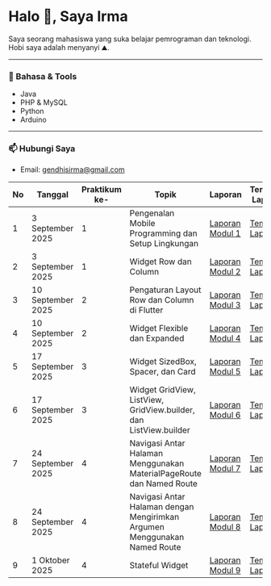 # Halo 👋, Saya Irma

Saya seorang mahasiswa yang suka belajar pemrograman dan teknologi.  
Hobi saya adalah menyanyi ⛰️.

---

### 🔧 Bahasa & Tools
- Java  
- PHP & MySQL  
- Python  
- Arduino  

---

### 📫 Hubungi Saya
- Email: gendhisirma@gmail.com

|  No | Tanggal   | Praktikum ke-    | Topik   | Laporan   | Template Laporan |
| ------------ | ------------ | ------------ | ------------ | ------------ | ------------ |
| 1 | 3 September 2025 | 1  | Pengenalan Mobile Programming dan Setup Lingkungan |[Laporan Modul 1](https://drive.google.com/file/d/1NhR0cJUMtyrkgCcHGHzilJlHG3JqyBCK/view?usp=drive_link "Laporan Modul 1") |[Template Laporan](https://docs.google.com/document/d/1wie0WZLUFwCLTRCIop5fmH-7mAGyVkCN/edit "Template Laporan") |
| 2 | 3 September 2025 | 1  | Widget Row dan Column  | [Laporan Modul 2](https://drive.google.com/file/d/1kYKgjvpVvNdrQ0ehx3zavie3I9SNDFaR/view?usp=sharing "Laporan Modul 2")   | [Template Laporan](https://docs.google.com/document/d/1wie0WZLUFwCLTRCIop5fmH-7mAGyVkCN/edit "Template Laporan") |
| 3 | 10 September 2025  | 2  | Pengaturan Layout Row dan Column di Flutter  | [Laporan Modul 3](https://drive.google.com/file/d/1F0yMLqK33mN8nVAnjSsB7k7Ozangkp2n/view?usp=sharing "Laporan Modul 3")   | [Template Laporan](https://docs.google.com/document/d/1wie0WZLUFwCLTRCIop5fmH-7mAGyVkCN/edit "Template Laporan")|
| 4 | 10 September 2025  | 2 | Widget Flexible dan Expanded   |[Laporan Modul 4](https://drive.google.com/file/d/12fxlTpyst3uwckPbWKg0PERDQRoYoayd/view?usp=sharing "Laporan Modul 4") | [Template Laporan](https://docs.google.com/document/d/1wie0WZLUFwCLTRCIop5fmH-7mAGyVkCN/edit "Template Laporan")|
| 5 | 17 September 2025  | 3 | Widget SizedBox, Spacer, dan Card | [Laporan Modul 5](https://drive.google.com/file/d/1u29UD6w-qucHBlw9EU8b3UBe0GmiNtTp/view?usp=sharing "Laporan Modul 6")  | [Template Laporan](https://docs.google.com/document/d/1wie0WZLUFwCLTRCIop5fmH-7mAGyVkCN/edit "Template Laporan")|
| 6 | 17 September 2025  | 3 | Widget GridView, ListView, GridView.builder, dan ListView.builder  |[Laporan Modul 6](https://drive.google.com/file/d/1fkucc20R2ZX9I6nFgi7LPXwLC8oabjS9/view?usp=sharing "Laporan Modul 6")  | [Template Laporan](https://docs.google.com/document/d/1wie0WZLUFwCLTRCIop5fmH-7mAGyVkCN/edit "Template Laporan")|
| 7 | 24 September 2025  | 4 | Navigasi Antar Halaman Menggunakan MaterialPageRoute dan Named Route  |[Laporan Modul 7](https://drive.google.com/file/d/1sbP4OFRSjpeaazVuegIMbYb2zw8FTtWC/view?usp=drive_link "Laporan Modul 7")  | [Template Laporan](https://docs.google.com/document/d/1wie0WZLUFwCLTRCIop5fmH-7mAGyVkCN/edit "Template Laporan")|
| 8 | 24 September 2025  | 4 | Navigasi Antar Halaman dengan Mengirimkan Argumen Menggunakan Named Route  |[Laporan Modul 8](https://drive.google.com/file/d/1I0hDSNwxt8yQQ0RdJAWdOc5d1ql5RScQ/view?usp=drive_link "Laporan Modul 8")  | [Template Laporan](https://docs.google.com/document/d/1wie0WZLUFwCLTRCIop5fmH-7mAGyVkCN/edit "Template Laporan")|
| 9 | 1 Oktober 2025  | 4 | Stateful Widget  |[Laporan Modul 9](https://drive.google.com/file/d/1yHykKVcDpWzxlE9nE_ZnOiHmobSi0x27/view?usp=drive_link "Laporan Modul 9")  | [Template Laporan](https://docs.google.com/document/d/1wie0WZLUFwCLTRCIop5fmH-7mAGyVkCN/edit "Template Laporan")|
